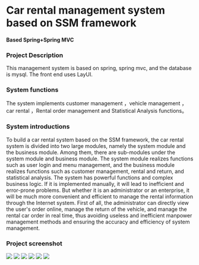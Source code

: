 # Car rental management system based on SSM framework 
#### Based Spring+Spring MVC
### Project Description      			   
This management system is based on spring, spring mvc, and the database is mysql. The front end uses LayUI.                                                                                                        
### System functions 
The system implements customer management ，vehicle management ，car rental ，Rental order management and Statistical Analysis functions。

### System introductions
To build a car rental system based on the SSM framework, the car rental system is divided into two large modules, namely the system module and the business module. Among them, there are sub-modules under the system module and business module. The system module realizes functions such as user login and menu management, and the business module realizes functions such as customer management, rental and return, and statistical analysis. The system has powerful functions and complex business logic. If it is implemented manually, it will lead to inefficient and error-prone problems. But whether it is an administrator or an enterprise, it will be much more convenient and efficient to manage the rental information through the Internet system. First of all, the administrator can directly view the user's order online, manage the return of the vehicle, and manage the rental car order in real time, thus avoiding useless and inefficient manpower management methods and ensuring the accuracy and efficiency of system management. 

### Project screenshot <br/>
<img src="https://github.com/LoveYouPikachu/carRentalTradingSystem/tree/master/pictures/1.PNG">
<img src="https://github.com/ValueStar/Books-Management-System/blob/master/preview/2.PNG">
<img src="https://github.com/ValueStar/Books-Management-System/blob/master/preview/3.PNG">
<img src="https://github.com/ValueStar/Books-Management-System/blob/master/preview/4.PNG">
<img src="https://github.com/ValueStar/Books-Management-System/blob/master/preview/5.PNG">
<img src="https://github.com/ValueStar/Books-Management-System/blob/master/preview/6.PNG">
